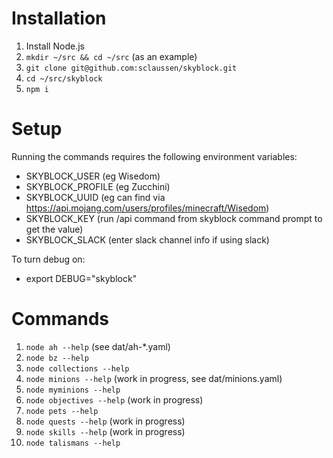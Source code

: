 # Installation

1. Install Node.js
1. `mkdir ~/src && cd ~/src` (as an example)
1. `git clone git@github.com:sclaussen/skyblock.git`
1. `cd ~/src/skyblock`
1. `npm i`



# Setup

Running the commands requires the following environment variables:
- SKYBLOCK_USER (eg Wisedom)
- SKYBLOCK_PROFILE (eg Zucchini)
- SKYBLOCK_UUID (eg can find via https://api.mojang.com/users/profiles/minecraft/Wisedom)
- SKYBLOCK_KEY (run /api command from skyblock command prompt to get the value)
- SKYBLOCK_SLACK (enter slack channel info if using slack)

To turn debug on:
- export DEBUG="skyblock"



# Commands

1. `node ah --help` (see dat/ah-*.yaml)
1. `node bz --help`
1. `node collections --help`
1. `node minions --help` (work in progress, see dat/minions.yaml)
1. `node myminions --help`
1. `node objectives --help` (work in progress)
1. `node pets --help`
1. `node quests --help` (work in progress)
1. `node skills --help` (work in progress)
1. `node talismans --help`
